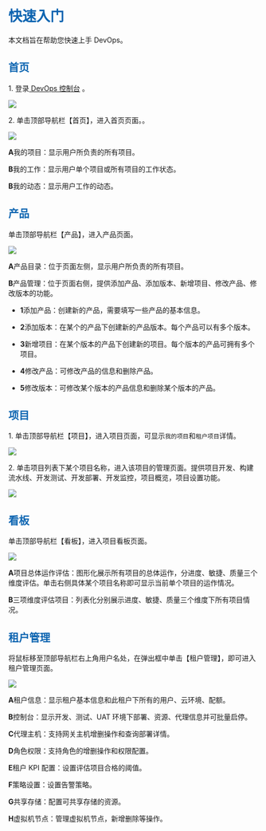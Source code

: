 <h1><font color=#0d65b1>快速入门</font></h1> 
<p>本文档旨在帮助您快速上手 DevOps。</p>
<h2><font color=#0d65b1>首页</font></h2> 
<p>1. 登录<a href="https://console.cloudos.yihecloud.com/ui/devops/"> DevOps 控制台</a> 。</p>
<img src="http://upload.ouliu.net/i/20171110151015l79bw.jpeg"  class="mark-l"/>
<p>2. 单击顶部导航栏【首页】，进入首页页面。。</p>
<img src="http://upload.ouliu.net/i/20171110151323y7nu4.png"  class="mark-l"/>
<p><b>A</b>我的项目：显示用户所负责的所有项目。</p>
<p><b>B</b>我的工作：显示用户单个项目或所有项目的工作状态。</p>
<p><b>B</b>我的动态：显示用户工作的动态。</p>

<h2><font color=#0d65b1>产品</font></h2> 
<p>单击顶部导航栏【产品】，进入产品页面。</p>
<img src="http://upload.ouliu.net/i/20171113105400rxka7.png"  class="mark-l"/>

<p><b>A</b>产品目录：位于页面左侧，显示用户所负责的所有项目。</p>
<p><b>B</b>产品管理：位于页面右侧，提供添加产品、添加版本、新增项目、修改产品、修改版本的功能。</p>
<ul>
<li><p><b>1</b>添加产品：创建新的产品，需要填写一些产品的基本信息。</p></li>
<li><p><b>2</b>添加版本：在某个的产品下创建新的产品版本。每个产品可以有多个版本。</p></li>
<li><p><b>3</b>新增项目：在某个版本的产品下创建新的项目。每个版本的产品可拥有多个项目。</p></li>
<li><p><b>4</b>修改产品：可修改产品的信息和删除产品。</p></li>
<li><p><b>5</b>修改版本：可修改某个版本的产品信息和删除某个版本的产品。</p></li>
</ul>    

<h2><font color=#0d65b1>项目</font></h2> 
<p>1. 单击顶部导航栏【项目】，进入项目页面，可显示<code>我的项目</code>和<code>租户项目</code>详情。</p>
<img src="http://upload.ouliu.net/i/201711131028006ooe9.png"  class="mark-l"/>

<p>2. 单击项目列表下某个项目名称，进入该项目的管理页面。提供项目开发、构建流水线、开发测试、开发部署、开发监控，项目概览，项目设置功能。</p>
<img src="http://upload.ouliu.net/i/20171113111155ggajn.png"  class="mark-l"/>

<h2><font color=#0d65b1>看板</font></h2> 
<p>单击顶部导航栏【看板】，进入项目看板页面。</p>
<img src="http://upload.ouliu.net/i/2017111311320200mai.png"  class="mark-l"/>

<p><b>A</b>项目总体运作评估：图形化展示所有项目的总体运作，分进度、敏捷、质量三个维度评估。单击右侧具体某个项目名称即可显示当前单个项目的运作情况。</p>
<p><b>B</b>三项维度评估项目：列表化分别展示进度、敏捷、质量三个维度下所有项目情况。</p>
   
<h2><font color=#0d65b1>租户管理</font></h2> 
<p>将鼠标移至顶部导航栏右上角用户名处，在弹出框中单击【租户管理】，即可进入租户管理页面。</p>
<img src="http://upload.ouliu.net/i/20171113114950cpym0.png"  class="mark-l"/>
<p><b>A</b>租户信息：显示租户基本信息和此租户下所有的用户、云环境、配额。</p>
<p><b>B</b>控制台：显示开发、测试、UAT 环境下部署、资源、代理信息并可批量启停。</p>
<p><b>C</b>代理主机：支持网关主机增删操作和查询部署详情。</p>
<p><b>D</b>角色权限：支持角色的增删操作和权限配置。</p>
<p><b>E</b>租户 KPI 配置：设置评估项目合格的阈值。</p>
<p><b>F</b>策略设置：设置告警策略。</p>
<p><b>G</b>共享存储：配置可共享存储的资源。</p>
<p><b>H</b>虚拟机节点：管理虚拟机节点，新增删除等操作。</p>


